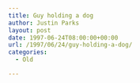 ```yaml
---
title: Guy holding a dog
author: Justin Parks
layout: post
date: 1997-06-24T08:00:00+00:00
url: /1997/06/24/guy-holding-a-dog/
categories:
  - Old

---
```

